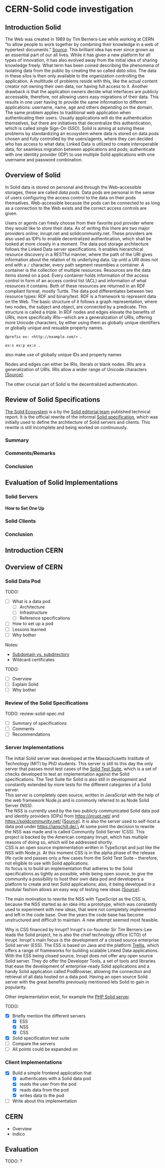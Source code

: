 # CERN-Solid code investigation

<!--
Rethought structure:

* What is Solid?
* What is a data pod?
* Review specifications
* How is a data pod implemented?
* What implementations exist?

-->

## Introduction Solid

The Web was created in 1989 by Tim Berners-Lee while working at CERN "to allow people to work together by combining their knowledge in a web of hypertext documents." [Source](https://www.w3.org/People/Berners-Lee/Longer.html).
This brilliant idea has ever since grown as an essential part of our all lives. While it has given a new platform for all types of innovation, it has also evolved away from the initial idea of sharing knowledge freely. What term has been coined describing the phenomena of isolating data from the public by creating the so called *data silos*. The data in these silos is then only available to the organization controlling the application.
A multitude of problems reside with this, like the actual content creator not owning their own data, nor having full access to it.
Another drawback is that the application owners decide what interfaces are publicly accessable, therefore, not allowing users easy migrations of their data.
This results in one user having to provide the same information to different applications: username, name, age and others depending on the domain. The same problem applies to traditional web application when authenticating their users. Usually applications will do the authentication themselves, but there are initiatives that decentralize this authentication, which is called single Sign-On (SSO).
Solid is aiming at solving these problems by standardizing an ecosystem where data is stored on data pods chosen and fully controlled by the users/agents, where they can decided who has access to what data; Linked Data is utilized to create interoperable data, for seamless migration between applications and pods; authenticate with one identity provider (IDP) to use multiple Solid applications with one username and password combination.
<!-- TODO: More? -->
## Overview of Solid

<!--
* storage (data pod)
  * LDP and REST
    * hierarchy
    * Methods
    * Containers/resources
    * RDF
      * RDF Schemas
    * SPARQL?
  *
* authentication (webid, oauth/oidc)
* applications

-->

In Solid data is stored on personal and through the Web-accessible storages, these are called *data pods*.
Data pods are personal in the sense of users configuring the access control to the data on their pods themselves. Web-accessible because the pods can be connected to as long as a connection to the Web exists and the correct access controls are given.
<!-- A pod server is a web server storing the data pod and managing request-response flows. -->
Users or agents can freely choose from their favorite pod provider where they would like to store their data. As of writing this there are two major providers online, inrupt.net and solidcommunity.net.
These providers are also used as IDPs to enable decentralized authentication, which shall be looked at more closely in a moment.
The data pod storage architecture follows the Linked Data server specifications. It enables hierarchical resource discovery in a RESTful manner, where the path of the URI gives information about the relation of its underlying data. Up until a URI does not end with a `/` character, every path segment resembles a container. A container is the collection of multiple resources. Resources are the data items stored on a pod.
Every container holds information of the access control in form of an access control list (ACL) and information of what resources it contains. Both of these resources are returned in an RDF compliant format, mostly Turtle.
The data pod differentiates between two resource types: RDF and binary/text.
RDF is a framework to represent data on the Web. The basic structure of it follows a graph representation, where two nodes, the subject and object, are connected by a predicate. This structure is called a *triple*.
In RDF nodes and edges elevate the benefits of URIs, more specifically IRIs—which are a generalization of URIs, offering more Unicode characters, by either using them as globally unique identifiers or globally unique and resuable property names.

```turtle
@prefix ex: <http://example.com/> .

ex:s ex:p ex:o .
```


also make use of globally unique IDs and property names



Nodes and edges can either be IRIs, literals or blank nodes. IRIs are a generalization of URIs. IRIs allow a wider range of Unicode characters [[Source]](https://www.w3.org/TR/2014/REC-rdf11-concepts-20140225/#dfn-iri).


The other crucial part of Solid is the decentralized authentication.



## Review of Solid Specifications

[The Solid Ecosystem](https://solid.github.io/specification/) is a by the [Solid editorial team](https://github.com/solid/process/blob/master/panels.md) published technical report. It is the official rewrite of the informal [Solid specification](https://github.com/solid/solid-spec/), which was initially used to define the architecture of Solid servers and clients. This rewrite is still incomplete and being worked on continuously.

### Summary
<!-- TODO: include from review-solid_spec.md -->

### Comments/Remarks
<!-- TODO: include from review-solid_spec.md -->

### Conclusion
<!-- TODO: include from review-solid_spec.md -->

## Evaluation of Solid Implementations

### Solid Servers

<!-- Notes

* Different flavors exist because Solid is a standard

-->

#### How to Set One Up

### Solid Clients

### Conclusion

## Introduction CERN

## Overview of CERN




<!-- Backlog -->

### Solid Data Pod

TODO:

* [ ] What is a data pod
  * [ ] Architecture
  * [ ] Infrastructure
  * [ ] Reference specifications
* [ ] How to set up a pod
* [ ] Lessons learned
* [ ] Why bother

Notes:

- [Subdomain vs. subdirectory](https://stackoverflow.com/questions/1965609/subdomain-vs-subdirectory-in-web-programming)
- Wildcard certificates

TODO:

* [ ] Overview
* [ ] Explain Solid
* [ ] Why bother

### Review of the Solid Specifications

<!--
Things to keep in mind:

* What is it?
* What is it not?
* What parts are missing?
* How can I be sure that something implemented today works tomorrow?
-->

TODO: review-solid-spec.md

* [ ] Summary of specifications
* [ ] Comments
* [ ] Recommendations

### Server Implementations

The initial Solid server was developed at the Massachusetts Institute of Technology (MIT) by PhD students. This server is still to this day the only server that passes most test cases of the [Solid Test Suite](https://github.com/solid/test-suite), which is a set of checks developed to test an implementation against the Solid specifications. The Test Suite for Solid is also still in development and constantly extended by more tests for the different categories of a Solid server.\
This server is completely open source, written in JavaScript with the help of the web framework Node.js and is commonly referred to as Node Solid Server (NSS).\
The NSS is currently used by the two publicly communicated Solid data pod and identity providers (IDPs) from https://inrupt.net/ and https://solidcommunity.net/ [[Source]](https://solidproject.org//users/get-a-pod).
It is also the server used to self-host a data pod under https://janschill.de/.\
At some point the decision to rewrite the NSS was made and is called Community Solid Server (CSS). This project is backed by the American company Inrupt, which has multiple reasons of doing so, which will be addressed shortly.\
CSS is an open source implementation written in TypeScript and just like the NSS with Node.js. At this moment CSS is in the alpha phase of the release life cycle and passes only a few cases from the Solid Test Suite – therefore, not eligible to use with Solid applications.\
Its focus is to build an implementation that adheres to the Solid specifications as tightly as possible, while being open source, to give the community a possibility to host their own data pod and developers a platform to create and test Solid applications; also, it being developed in a modular fashion allows an easy way of testing new ideas [[Source]](https://github.com/solid/community-server).

The main motivation to rewrite the NSS with TypeScript as the CSS is, because the NSS started as an idea into a prototype, which was constantly used to experiment with new ideas, that were not completely implemented and left in the code base. Over the years the code base has become unstructured and difficult to maintain. A new attempt seemed most feasible.

Why is CSS financed by Inrupt? Inrupt's co-founder Sir Tim Berners-Lee leads the Solid project, he is also the chief technology office (CTO) of Inrupt. Inrupt's main focus is the development of a closed source enterprise Solid server (ESS). The ESS is based on Java and the platform [Trellis](https://github.com/trellis-ldp), which offers a range of frameworks for building scalable Linked Data applications.\
With the ESS being closed source, Inrupt does not offer any open source Solid server. They do offer the Developer Tools, a set of tools and libraries that ease the development of enterprise-ready Solid applications and a handy Solid application called PodBrowser, allowing the connection and retrieval of all data hosted on a data pod.
Having an open source Solid server with the great benefits previously mentioned lets Solid to gain in popularity.

Other implementation exist, for example the [PHP Solid server](https://github.com/pdsinterop/php-solid-server).

TODO:

* [x] Briefly mention the different servers
  * [x] ESS
  * [x] NSS
  * [x] CSS
* [x] Solid specification test suite
* [ ] Compare the servers
* [ ] All points could be expanded on

### Client Implementations

* [x] Build a simple frontend application that
  * [x] authenticates with a Solid data pod
  * [x] reads the user from the pod
  * [x] reads data from the pod
  * [x] writes data to the pod
* [ ] Write about this implementation

## CERN

* Overview
* Indico

## Evaluation

TODO: ?

